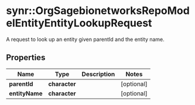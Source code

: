 # synr::OrgSagebionetworksRepoModelEntityEntityLookupRequest

A request to look up an entity given parentId and the entity name.

## Properties
Name | Type | Description | Notes
------------ | ------------- | ------------- | -------------
**parentId** | **character** |  | [optional] 
**entityName** | **character** |  | [optional] 


